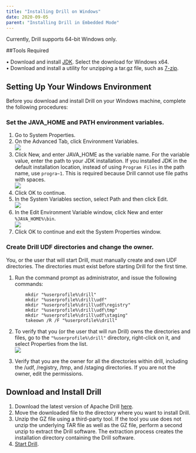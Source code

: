 ```yaml
---
title: "Installing Drill on Windows"
date: 2020-09-05
parent: "Installing Drill in Embedded Mode"
---
```


Currently, Drill supports 64-bit Windows only.  

##Tools Required  

•	Download and install [JDK](https://www.oracle.com/technetwork/java/javase/downloads/jdk8-downloads-2133151.html). Select the download for Windows x64.  
•	Download and install a utility for unzipping a tar.gz file, such as [7-zip](https://www.7-zip.org/download.html).  

## Setting Up Your Windows Environment  

Before you download and install Drill on your Windows machine, complete the following procedures:  

### Set the JAVA_HOME and PATH environment variables.  
1.	Go to System Properties. 
2.	On the Advanced Tab, click Environment Variables.  
![](https://i.imgur.com/lpytfmu.png)  
3.	Click New, and enter JAVA_HOME as the variable name. For the variable value, enter the path to your JDK installation. If you installed JDK in the default installation location, instead of using `Program Files` in the path name, use `progra~1`. This is required because Drill cannot use file paths with spaces.    
![](https://i.imgur.com/3CUoNNZ.png)  
4.	Click OK to continue.   
5.	In the System Variables section, select Path and then click Edit.  
![](https://i.imgur.com/nqv68Nu.png)
6.	In the Edit Environment Variable window, click New and enter `%JAVA_HOME%\bin`.  
![](https://i.imgur.com/2kevwLV.png)
7.	Click OK to continue and exit the System Properties window.    


### Create Drill UDF directories and change the owner.  

You, or the user that will start Drill, must manually create and own UDF directories. The directories must exist before starting Drill for the first time.   

1.	Run the command prompt as administrator, and issue the following commands:  
  
			mkdir "%userprofile%\drill"
			mkdir "%userprofile%\drill\udf"
			mkdir "%userprofile%\drill\udf\registry"
			mkdir "%userprofile%\drill\udf\tmp"
			mkdir "%userprofile%\drill\udf\staging"
			takeown /R /F "%userprofile%\drill"

2.	To verify that you (or the user that will run Drill) owns the directories and files, go to the `"%userprofile%\drill"` directory, right-click on it, and select Properties from the list.  
![](https://i.imgur.com/lLLYOMX.png)
3.	Verify that you are the owner for all the directories within drill, including the /udf, /registry, /tmp, and /staging directories. If you are not the owner, edit the permissions. 


## Download and Install Drill 

1. Download the latest version of Apache Drill [here](http://www-us.apache.org/dist/drill/drill-1.18.0/apache-drill-1.18.0.tar.gz).
2. Move the downloaded file to the directory where you want to install Drill.
3. Unzip the GZ file using a third-party tool. If the tool you use does not unzip the underlying TAR file as well as the GZ file, perform a second unzip to extract the Drill software. The extraction process creates the installation directory containing the Drill software.  
4. [Start Drill]({{site.baseurl}}/docs/starting-drill-on-windows). 
